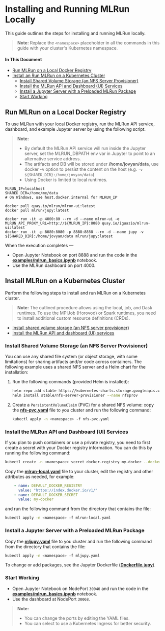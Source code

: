 # Installing and Running MLRun Locally

This guide outlines the steps for installing and running MLRun locally.

> **Note:** Replace the `<namespace>` placeholder in all the commands in this guide with your cluster's Kubernetes namespace.

#### In This Document

- [Run MLRun on a Local Docker Registry](#local-docker)
- [Install an Run MLRun on a Kubernetes Cluster](#k8s-cluster)
  - [Install Shared Volume Storage (an NFS Server Provisioner)](#k8s-install-a-shared-volume-storage)
  - [Install the MLRun API and Dashboard (UI) Services](#k8s-install-mlrun-api-n-ui-services)
  - [Install a Jupyter Server with a Preloaded MLRun Package](#k8s-install-jupyter-service-w-mlrun)
  - [Start Working](#k8s-install-start-working)

<a id="local-docker"></a>
## Run MLRun on a Local Docker Registry

To use MLRun with your local Docker registry, run the MLRun API service, dashboard, and example Jupyter server by using the following script.

> **Note:**
> - By default the MLRun API service will run inside the Jupyter server, set the MLRUN_DBPATH env var in Jupyter to point to an alternative service address.
> - The artifacts and DB will be stored under **/home/jovyan/data**, use docker -v option to persist the content on the host (e.g. `-v ${SHARED_DIR}:/home/jovyan/data`)
> - Using Docker is limited to local runtimes.

```
MLRUN_IP=localhost
SHARED_DIR=/home/me/data
# On Windows, use host.docker.internal for MLRUN_IP

docker pull quay.io/mlrun/mlrun-ui:latest
docker pull mlrun/jupy:latest

docker run -it -p 4000:80 --rm -d --name mlrun-ui -e MLRUN_API_PROXY_URL=http://${MLRUN_IP}:8080 quay.io/iguazio/mlrun-ui:latest
docker run -it -p 8080:8080 -p 8888:8888 --rm -d --name jupy -v ${SHARED_DIR}:/home/jovyan/data mlrun/jupy:latest
```

When the execution completes &mdash;

- Open Jupyter Notebook on port 8888 and run the code in the [**examples/mlrun_basics.ipynb**](/examples/mlrun_basics.ipynb) notebook.
- Use the MLRun dashboard on port 4000.

<a id="k8s-cluster"></a>
## Install MLRun on a Kubernetes Cluster

Perform the following steps to install and run MLRun on a Kubernetes cluster.
> **Note:** The outlined procedure allows using the local, job, and Dask runtimes.
> To use the MPIJob (Horovod) or Spark runtimes, you need to install additional custom resource definitions (CRDs).

- [Install shared volume storage (an NFS server provisioner)](#k8s-install-a-shared-volume-storage)
- [Install the MLRun API and dashboard (UI) services](#k8s-install-mlrun-api-n-ui-services)

<a id="k8s-install-a-shared-volume-storage"></a>
### Install Shared Volume Storage (an NFS Server Provisioner)

You can use any shared file system (or object storage, with some limitations) for sharing artifacts and/or code across containers.
The following example uses a shared NFS server and a Helm chart for the installation:

1. Run the following commands (provided Helm is installed):
    ```sh
    helm repo add stable https://kubernetes-charts.storage.googleapis.com/
    helm install stable/nfs-server-provisioner --name nfsprov
    ```
2. Create a `PersistentVolumeClaim` (PVC) for a shared NFS volume: copy the [**nfs-pvc.yaml**](nfs-pvc.yaml) file to you cluster and run the following command:
    ```sh
    kubectl apply -n <namespace> -f nfs-pvc.yaml
    ```

<a id="k8s-install-mlrun-api-n-ui-services"></a>
### Install the MLRun API and Dashboard (UI) Services

If you plan to push containers or use a private registry, you need to first create a secret with your Docker registry information.
You can do this by running the following command:
```sh
kubectl create -n <namespace> secret docker-registry my-docker --docker-server=https://index.docker.io/v1/ --docker-username=<your-user> --docker-password=<your-password> --docker-email=<your-email>
```

Copy the [**mlrun-local.yaml**](mlrun-local.yaml) file to your cluster, edit the registry and other attributes as needed, for example:

```yaml
    - name: DEFAULT_DOCKER_REGISTRY
      value: "https://index.docker.io/v1/"
    - name: DEFAULT_DOCKER_SECRET
      value: my-docker
``` 

and run the following command from the directory that contains the file:
```sh
kubectl apply -n <namespace> -f mlrun-local.yaml
```

<a id="k8s-install-jupyter-service-w-mlrun"></a>
### Install a Jupyter Server with a Preloaded MLRun Package

Copy the [**mljupy.yaml**](mljupy.yaml) file to you cluster and run the following command from the directory that contains the file:
```sh
kubectl apply -n <namespace> -f mljupy.yaml
```

To change or add packages, see the Jupyter Dockerfile ([**Dockerfile.jupy**](Dockerfile.jupy)).

<a id="k8s-install-start-working"></a>
### Start Working

- Open Jupyter Notebook on NodePort `30040` and run the code in the [**examples/mlrun_basics.ipynb**](/examples/mlrun_basics.ipynb) notebook.
- Use the dashboard at NodePort `30068`.

> **Note:**
> - You can change the ports by editing the YAML files.
> - You can select to use a Kubernetes Ingress for better security.

